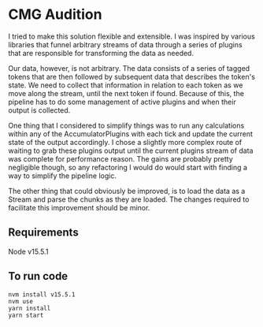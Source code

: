 # CMG Audition
I tried to make this solution flexible and extensible. I was inspired by various libraries that funnel arbitrary streams of data through a series of plugins that are responsible for transforming the data as needed. 

Our data, however, is not arbitrary. The data consists of a series of tagged tokens that are then followed by subsequent data that describes the token's state. We need to collect that information in relation to each token as we move along the stream, until the next token if found. 
Because of this, the pipeline has to do some management of active plugins and when their output is collected.  

One thing that I considered to simplify things was to run any calculations within any of the AccumulatorPlugins with each tick and update the current state of the output accordingly. I chose a slightly more complex route of waiting to grab these plugins output until the current plugins stream of data was complete for performance reason. The gains are probably pretty negligible though, so any refactoring I would do would start with finding a way to simplify the pipeline logic.

The other thing that could obviously be improved, is to load the data as a Stream and parse the chunks as they are loaded. The changes required to facilitate this improvement should be minor.

## Requirements
Node v15.5.1

## To run code
```
nvm install v15.5.1
nvm use
yarn install
yarn start
```
